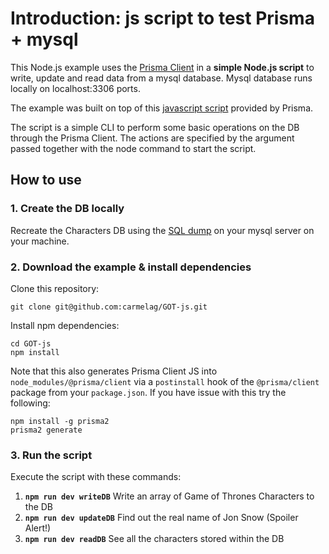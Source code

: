 # Introduction: js script to test Prisma + mysql

This Node.js example uses the [Prisma Client](https://github.com/prisma/prisma2/blob/master/docs/prisma-client-js/api.md) in a **simple Node.js script** to write, update and read data from a mysql database. Mysql database runs locally on localhost:3306 ports.

The example was built on top of this [javascript script](https://github.com/prisma/prisma-examples/tree/prisma2/javascript/script) provided by Prisma.

The script is a simple CLI to perform some basic operations on the DB through the Prisma Client. 
The actions are specified by the argument passed together with the node command to start the script.


## How to use

### 1. Create the DB locally

Recreate the Characters DB using the [SQL dump](https://gist.github.com/carmelag/0492aa6251923560d94c43fa75e1887e) on your mysql server on your machine.

### 2. Download the example & install dependencies

Clone this repository:

```
git clone git@github.com:carmelag/GOT-js.git
```

Install npm dependencies:

```
cd GOT-js
npm install

```

Note that this also generates Prisma Client JS into `node_modules/@prisma/client` via a `postinstall` hook of the `@prisma/client` package from your `package.json`. If you have issue with this try the following:

```
npm install -g prisma2
prisma2 generate
```

### 3. Run the script

Execute the script with these commands: 


1. __`npm run dev writeDB`__   Write an array of Game of Thrones Characters to the DB
2. __`npm run dev updateDB`__    Find out the real name of Jon Snow (Spoiler Alert!)
3. __`npm run dev readDB`__   See all the characters stored within the DB
